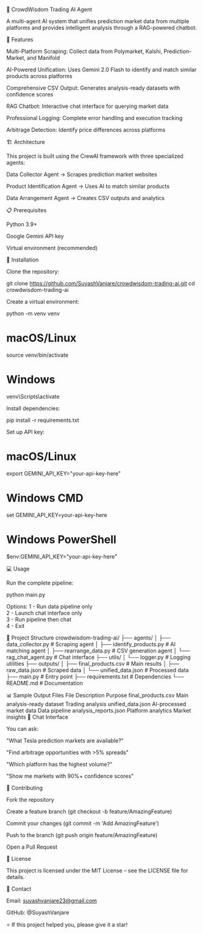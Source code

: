 🎯 CrowdWisdom Trading AI Agent

A multi-agent AI system that unifies prediction market data from multiple platforms and provides intelligent analysis through a RAG-powered chatbot.

🌟 Features

Multi-Platform Scraping: Collect data from Polymarket, Kalshi, Prediction-Market, and Manifold

AI-Powered Unification: Uses Gemini 2.0 Flash to identify and match similar products across platforms

Comprehensive CSV Output: Generates analysis-ready datasets with confidence scores

RAG Chatbot: Interactive chat interface for querying market data

Professional Logging: Complete error handling and execution tracking

Arbitrage Detection: Identify price differences across platforms

🏗️ Architecture

This project is built using the CrewAI framework with three specialized agents:

Data Collector Agent → Scrapes prediction market websites

Product Identification Agent → Uses AI to match similar products

Data Arrangement Agent → Creates CSV outputs and analytics

📋 Prerequisites

Python 3.9+

Google Gemini API key

Virtual environment (recommended)

🚀 Installation

Clone the repository:

git clone https://github.com/SuyashVanjare/crowdwisdom-trading-ai.git
cd crowdwisdom-trading-ai


Create a virtual environment:

python -m venv venv
# macOS/Linux
source venv/bin/activate  
# Windows
venv\Scripts\activate


Install dependencies:

pip install -r requirements.txt


Set up API key:

# macOS/Linux
export GEMINI_API_KEY="your-api-key-here"  

# Windows CMD
set GEMINI_API_KEY=your-api-key-here       

# Windows PowerShell
$env:GEMINI_API_KEY="your-api-key-here"    

💻 Usage

Run the complete pipeline:

python main.py

Options:
1 - Run data pipeline only  
2 - Launch chat interface only  
3 - Run pipeline then chat  
4 - Exit  

📁 Project Structure
crowdwisdom-trading-ai/
├── agents/
│   ├── data_collector.py      # Scraping agent
│   ├── identify_products.py   # AI matching agent
│   ├── rearrange_data.py      # CSV generation agent
│   └── rag_chat_agent.py      # Chat interface
├── utils/
│   └── logger.py              # Logging utilities
├── outputs/
│   ├── final_products.csv     # Main results
│   ├── raw_data.json          # Scraped data
│   └── unified_data.json      # Processed data
├── main.py                    # Entry point
├── requirements.txt           # Dependencies
└── README.md                  # Documentation

📊 Sample Output Files
File	Description	Purpose
final_products.csv	Main analysis-ready dataset	Trading analysis
unified_data.json	AI-processed market data	Data pipeline
analysis_reports.json	Platform analytics	Market insights
🤖 Chat Interface

You can ask:

"What Tesla prediction markets are available?"

"Find arbitrage opportunities with >5% spreads"

"Which platform has the highest volume?"

"Show me markets with 90%+ confidence scores"

🤝 Contributing

Fork the repository

Create a feature branch (git checkout -b feature/AmazingFeature)

Commit your changes (git commit -m 'Add AmazingFeature')

Push to the branch (git push origin feature/AmazingFeature)

Open a Pull Request

📝 License

This project is licensed under the MIT License – see the LICENSE
 file for details.

📧 Contact

Email: suyashvanjare23@gmail.com

GitHub: @SuyashVanjare

⭐ If this project helped you, please give it a star!
